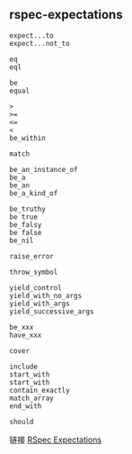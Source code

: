 ## rspec-expectations

```
expect...to
expect...not_to

eq
eql

be
equal

>
>=
<=
<
be_within

match

be_an_instance_of
be_a
be_an
be_a_kind_of

be_truthy
be true
be_falsy
be false
be_nil

raise_error

throw_symbol

yield_control
yield_with_no_args
yield_with_args
yield_successive_args

be_xxx
have_xxx

cover

include
start_with
start_with
contain_exactly
match_array
end_with

should
```

链接 [RSpec Expectations](http://www.rubydoc.info/github/rspec/rspec-expectations)
